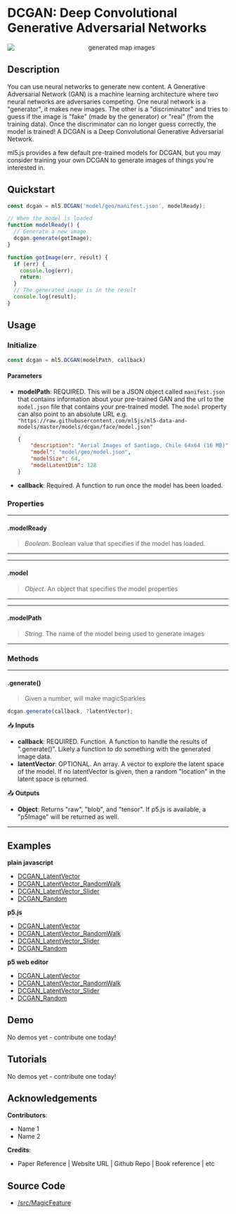 # DCGAN: Deep Convolutional Generative Adversarial Networks


<center>
    <img style="display:block; max-height:20rem" alt="generated map images" src="_media/reference__header-dcgan.png">
</center>


## Description

You can use neural networks to generate new content. A Generative Adversarial Network (GAN) is a machine learning architecture where two neural networks are adversaries competing. One neural network is a "generator", it makes new images. The other is a "discriminator" and tries to guess if the image is "fake" (made by the generator) or "real" (from the training data). Once the discriminator can no longer guess correctly, the model is trained! A DCGAN is a Deep Convolutional Generative Adversarial Network.

ml5.js provides a few default pre-trained models for DCGAN, but you may consider training your own DCGAN to generate images of things you're interested in. 
## Quickstart

```js
const dcgan = ml5.DCGAN('model/geo/manifest.json', modelReady);

// When the model is loaded
function modelReady() {
  // Generate a new image
  dcgan.generate(gotImage);
}

function gotImage(err, result) {
  if (err) {
    console.log(err);
    return;
  }
  // The generated image is in the result
  console.log(result);
}
```


## Usage

### Initialize

```js
const dcgan = ml5.DCGAN(modelPath, callback)
```

#### Parameters
* **modelPath**: REQUIRED. This will be a JSON object called `manifest.json` that contains information about your pre-trained GAN and the url to the `model.json` file that contains your pre-trained model. The `model` property can also point to an absolute URL e.g. `"https://raw.githubusercontent.com/ml5js/ml5-data-and-models/master/models/dcgan/face/model.json"`

  ```json
  {
      "description": "Aerial Images of Santiago, Chile 64x64 (16 MB)",
      "model": "model/geo/model.json",
      "modelSize": 64,
      "modelLatentDim": 128
  }
  ```
* **callback**: Required. A function to run once the model has been loaded.
  

### Properties



***
#### .modelReady
> *Boolean*. Boolean value that specifies if the model has loaded.
***


***
#### .model
> *Object*. An object that specifies the model properties
***

***
#### .modelPath
> *String*. The name of the model being used to generate images
***


### Methods


***
#### .generate()
> Given a number, will make magicSparkles

```js
dcgan.generate(callback, ?latentVector);
```

📥 **Inputs**

* **callback**: REQUIRED. Function. A function to handle the results of ".generate()". Likely a function to do something with the generated image data.
* **latentVector**: OPTIONAL. An array. A vector to explore the latent space of the model. If no latentVector is given, then a random "location" in the latent space is returned.

📤 **Outputs**

* **Object**: Returns "raw", "blob", and "tensor". If p5.js is available, a "p5Image" will be returned as well. 

***


## Examples

**plain javascript**
* [DCGAN_LatentVector](https://github.com/ml5js/ml5-examples/tree/release/javascript/DCGAN/DCGAN_LatentVector)
* [DCGAN_LatentVector_RandomWalk](https://github.com/ml5js/ml5-examples/tree/release/javascript/DCGAN/DCGAN_LatentVector_RandomWalk)
* [DCGAN_LatentVector_Slider](https://github.com/ml5js/ml5-examples/tree/release/javascript/DCGAN/DCGAN_LatentVector_Slider)
* [DCGAN_Random](https://github.com/ml5js/ml5-examples/tree/release/javascript/DCGAN/DCGAN_Random)


**p5.js**
* [DCGAN_LatentVector](https://github.com/ml5js/ml5-examples/tree/release/p5js/DCGAN/DCGAN_LatentVector)
* [DCGAN_LatentVector_RandomWalk](https://github.com/ml5js/ml5-examples/tree/release/p5js/DCGAN/DCGAN_LatentVector_RandomWalk)
* [DCGAN_LatentVector_Slider](https://github.com/ml5js/ml5-examples/tree/release/p5js/DCGAN/DCGAN_LatentVector_Slider)
* [DCGAN_Random](https://github.com/ml5js/ml5-examples/tree/release/p5js/DCGAN/DCGAN_Random)

**p5 web editor**
* [DCGAN_LatentVector]()
* [DCGAN_LatentVector_RandomWalk]()
* [DCGAN_LatentVector_Slider]()
* [DCGAN_Random]()

## Demo

No demos yet - contribute one today!

## Tutorials

No demos yet - contribute one today!

## Acknowledgements

**Contributors**:
  * Name 1
  * Name 2

**Credits**:
  * Paper Reference | Website URL | Github Repo | Book reference | etc


## Source Code

* [/src/MagicFeature]()
